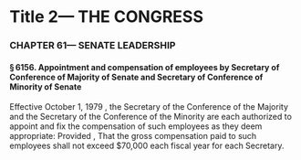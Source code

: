 
# Title 2— THE CONGRESS
### CHAPTER 61— SENATE LEADERSHIP
#### § 6156. Appointment and compensation of employees by Secretary of Conference of Majority of Senate and Secretary of Conference of Minority of Senate

Effective October 1, 1979 , the Secretary of the Conference of the Majority and the Secretary of the Conference of the Minority are each authorized to appoint and fix the compensation of such employees as they deem appropriate: Provided , That the gross compensation paid to such employees shall not exceed $70,000 each fiscal year for each Secretary.
